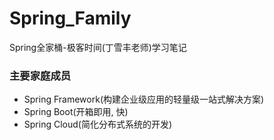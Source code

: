 # Spring_Family
Spring全家桶-极客时间(丁雪丰老师)学习笔记

### 主要家庭成员

- Spring Framework(构建企业级应用的轻量级一站式解决方案)
- Spring Boot(开箱即用, 快)
- Spring Cloud(简化分布式系统的开发)
